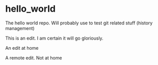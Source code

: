 # hello_world
The hello world repo. Will probably use to test git related stuff (history management)

This is an edit. I am certain it will go gloriously.

An edit at home

A remote edit. Not at home
